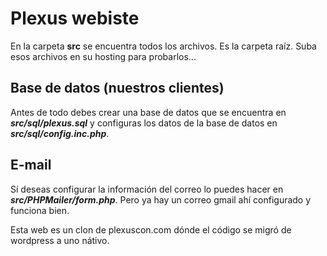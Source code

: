 # Plexus webiste
En la carpeta **src** se encuentra todos los archivos. Es la carpeta raíz. Suba esos archivos en su hosting para probarlos...

## Base de datos (nuestros clientes)
Antes de todo debes crear una base de datos que se encuentra en ***src/sql/plexus.sql*** y configuras los datos de la base de datos en ***src/sql/config.inc.php***. 

## E-mail
Sí deseas configurar la información del correo lo puedes hacer en ***src/PHPMailer/form.php***. Pero ya hay un correo gmail ahí configurado y funciona bien.

Esta web es un clon de plexuscon.com dónde el código se migró de wordpress a uno nátivo.
